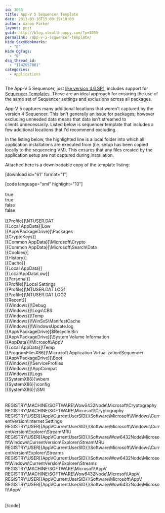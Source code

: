 ```yaml
---
id: 3055
title: App-V 5 Sequencer Template
date: 2013-03-16T15:00:15+10:00
author: Aaron Parker
layout: post
guid: http://blog.stealthpuppy.com/?p=3055
permalink: /app-v-5-sequencer-template/
Hide SexyBookmarks:
  - "0"
Hide OgTags:
  - "0"
dsq_thread_id:
  - "1142057801"
categories:
  - Applications
---
```

The App-V 5 Sequencer, just [like version 4.6 SP1](http://blogs.technet.com/b/appv/archive/2011/05/04/app-v-4-6-sp1-sequencer-project-template-improvements.aspx), includes support for [Sequencer Templates](http://technet.microsoft.com/en-gb/library/jj684290.aspx). These are an ideal approach for ensuring the use of the same set of Sequencer settings and exclusions across all packages.

App-V 5 captures many additional locations that weren't captured by the version 4 Sequencer. This isn't generally an issue for packages; however excluding unneeded data means that data isn't streamed to clients unnecessarily. Listed below is sequencer template that includes a few additional locations that I'd recommend excluding.

In the listing below, the highlighted line is a local folder into which all application installations are executed from (i.e. setup has been copied locally to the sequencing VM). This ensures that any files created by the application setup are not captured during installation.

Attached here is a downloadable copy of the template listing:

<p class="download">
  [download id="61&#8243; format="1&#8243;]
</p>

[code language="xml" highlight="10&#8243;]<?xml version="1.0" encoding="utf-8"?>  
<SequencerTemplate xmlns:xsi="http://www.w3.org/2001/XMLSchema-instance" xmlns:xsd="http://www.w3.org/2001/XMLSchema">  
<AllowMU>true</AllowMU>  
<AppendPackageVersionToFilename>true</AppendPackageVersionToFilename>  
<AllowLocalInteractionToCom>false</AllowLocalInteractionToCom>  
<AllowLocalInteractionToObject>false</AllowLocalInteractionToObject>  
<FileExclusions>  
<string>[{Profile}]\NTUSER.DAT</string>  
<string>[{Local AppData}]Low</string>  
<string>[{AppVPackageDrive}]\Packages</string>  
<string>[{CryptoKeys}]</string>  
<string>[{Common AppData}]\Microsoft\Crypto</string>  
<string>[{Common AppData}]\Microsoft\Search\Data</string>  
<string>[{Cookies}]</string>  
<string>[{History}]</string>  
<string>[{Cache}]</string>  
<string>[{Local AppData}]</string>  
<string>[{LocalAppDataLow}]</string>  
<string>[{Personal}]</string>  
<string>[{Profile}]\Local Settings</string>  
<string>[{Profile}]\NTUSER.DAT.LOG1</string>  
<string>[{Profile}]\NTUSER.DAT.LOG2</string>  
<string>[{Recent}]</string>  
<string>[{Windows}]\Debug</string>  
<string>[{Windows}]\Logs\CBS</string>  
<string>[{Windows}]\Temp</string>  
<string>[{Windows}]\WinSxS\ManifestCache</string>  
<string>[{Windows}]\WindowsUpdate.log</string>  
<string>[{AppVPackageDrive}]\$Recycle.Bin</string>  
<string>[{AppVPackageDrive}]\System Volume Information</string>  
<string>[{AppData}]\Microsoft\AppV</string>  
<string>[{Local AppData}]\Temp</string>  
<string>[{ProgramFilesX86}]\Microsoft Application Virtualization\Sequencer</string>  
<string>[{AppVPackageDrive}]\Boot</string>  
<string>[{Windows}]\ServiceProfiles</string>  
<string>[{Windows}]\AppCompat</string>  
<string>[{Windows}]\Logs</string>  
<string>[{SystemX86}]\wbem</string>  
<string>[{SystemX86}]\config</string>  
<string>[{SystemX86}]\SMI</string>  
</FileExclusions>  
<RegExclusions>  
<string>REGISTRY\MACHINE\SOFTWARE\Wow6432Node\Microsoft\Cryptography</string>  
<string>REGISTRY\MACHINE\SOFTWARE\Microsoft\Cryptography</string>  
<string>REGISTRY\USER\[{AppVCurrentUserSID}]\Software\Microsoft\Windows\CurrentVersion\Internet Settings</string>  
<string>REGISTRY\USER\[{AppVCurrentUserSID}]\Software\Microsoft\Windows\CurrentVersion\Explorer\StreamMRU</string>  
<string>REGISTRY\USER\[{AppVCurrentUserSID}]\Software\Wow6432Node\Microsoft\Windows\CurrentVersion\Explorer\StreamMRU</string>  
<string>REGISTRY\USER\[{AppVCurrentUserSID}]\Software\Microsoft\Windows\CurrentVersion\Explorer\Streams</string>  
<string>REGISTRY\USER\[{AppVCurrentUserSID}]\Software\Wow6432Node\Microsoft\Windows\CurrentVersion\Explorer\Streams</string>  
<string>REGISTRY\MACHINE\SOFTWARE\Microsoft\AppV</string>  
<string>REGISTRY\MACHINE\SOFTWARE\Wow6432Node\Microsoft\AppV</string>  
<string>REGISTRY\USER\[{AppVCurrentUserSID}]\Software\Microsoft\AppV</string>  
<string>REGISTRY\USER\[{AppVCurrentUserSID}]\Software\Wow6432Node\Microsoft\AppV</string>  
</RegExclusions>  
<TargetOSes />  
</SequencerTemplate>[/code]